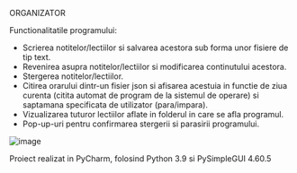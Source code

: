 ORGANIZATOR

Functionalitatile programului:

- Scrierea notitelor/lectiilor si salvarea acestora sub forma unor fisiere de tip text.
- Revenirea asupra notitelor/lectiilor si modificarea continutului acestora.
- Stergerea notitelor/lectiilor.
- Citirea orarului dintr-un fisier json si afisarea acestuia in functie de ziua curenta (citita automat de program de la sistemul de operare) si saptamana specificata de utilizator (para/impara).
- Vizualizarea tuturor lectiilor aflate in folderul in care se afla programul.
- Pop-up-uri pentru confirmarea stergerii si parasirii programului.

![image](https://github.com/CLNAE/python-organizator-gui/assets/148075440/641b7565-e4e4-4aeb-a96a-f375c535af57)

Proiect realizat in PyCharm, folosind Python 3.9 si PySimpleGUI 4.60.5

